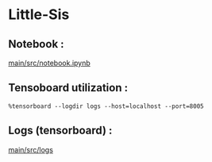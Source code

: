 # Little-Sis

## Notebook : 
[main/src/notebook.ipynb](https://github.com/Twizzle1997/Little-Sis/blob/main/main/src/notebook.ipynb)

## Tensoboard utilization :
```%tensorboard --logdir logs --host=localhost --port=8005```

## Logs (tensorboard) :
[main/src/logs](https://github.com/Twizzle1997/Little-Sis/tree/main/main/src/logs)
